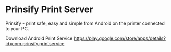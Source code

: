 # Prinsify Print Server

Prinsify - print safe, easy and simple from Android on the printer connected to your PC.

Download Android Print Service
https://play.google.com/store/apps/details?id=com.prinsify.printservice
